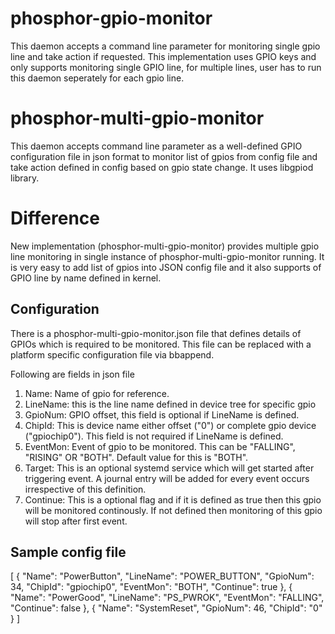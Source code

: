 # phosphor-gpio-monitor

This daemon accepts a command line parameter for monitoring single gpio
line and take action if requested. This implementation uses GPIO keys
and only supports monitoring single GPIO line, for multiple lines,
user has to run this daemon seperately for each gpio line.

# phosphor-multi-gpio-monitor

This daemon accepts command line parameter as a well-defined GPIO
configuration file in json format to monitor list of gpios from
config file and take action defined in config based on gpio state
change. It uses libgpiod library.

# Difference
New implementation (phosphor-multi-gpio-monitor) provides multiple gpio
line monitoring in single instance of phosphor-multi-gpio-monitor running.
It is very easy to add list of gpios into JSON config file and it also
supports of GPIO line by name defined in kernel.

## Configuration

There is a phosphor-multi-gpio-monitor.json file that defines details of
GPIOs which is required to be monitored. This file can be replaced with
a platform specific configuration file via bbappend.

Following are fields in json file
1. Name: Name of gpio for reference.
2. LineName: this is the line name defined in device tree for specific gpio
3. GpioNum: GPIO offset, this field is optional if LineName is defined.
4. ChipId: This is device name either offset ("0") or complete gpio device
           ("gpiochip0"). This field is not required if LineName is defined.
5. EventMon: Event of gpio to be monitored. This can be "FALLING", "RISING"
             OR "BOTH". Default value for this is "BOTH".
6. Target: This is an optional systemd service which will get started after
           triggering event. A journal entry will be added for every event
           occurs irrespective of this definition.
7. Continue: This is a optional flag and if it is defined as true then this
             gpio will be monitored continously. If not defined then
             monitoring of this gpio will stop after first event.

## Sample config file

[
	{
		"Name": "PowerButton",
		"LineName": "POWER_BUTTON",
		"GpioNum": 34,
		"ChipId": "gpiochip0",
		"EventMon": "BOTH",
		"Continue": true
	},
	{
		"Name": "PowerGood",
		"LineName": "PS_PWROK",
		"EventMon": "FALLING",
		"Continue": false
	},
	{
		"Name": "SystemReset",
		"GpioNum": 46,
		"ChipId": "0"
	}
]
